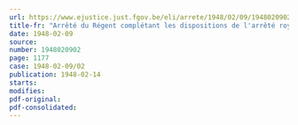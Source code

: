```yaml
---
url: https://www.ejustice.just.fgov.be/eli/arrete/1948/02/09/1948020902/justel
title-fr: "Arrêté du Régent complétant les dispositions de l'arrêté royal du 4 avril 1895 portant règlement concernant les mesures à observer pour le transport des voyageurs"
date: 1948-02-09
source:
number: 1948020902
page: 1177
case: 1948-02-09/02
publication: 1948-02-14
starts:
modifies:
pdf-original:
pdf-consolidated:
---
```



